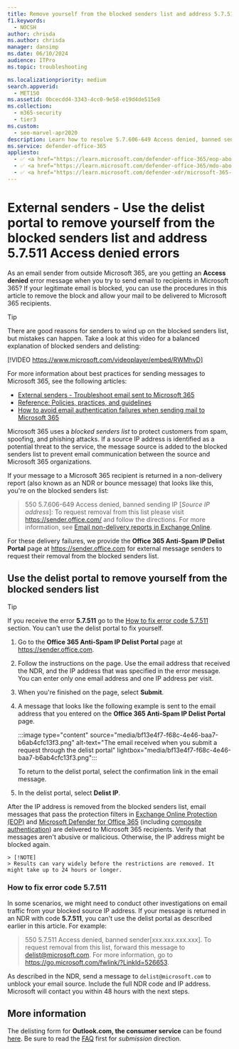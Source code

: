 ```yaml
---
title: Remove yourself from the blocked senders list and address 5.7.511 Access denied errors
f1.keywords:
  - NOCSH
author: chrisda
ms.author: chrisda
manager: dansimp
ms.date: 06/10/2024
audience: ITPro
ms.topic: troubleshooting

ms.localizationpriority: medium
search.appverid:
  - MET150
ms.assetid: 0bcecdd4-3343-4cc0-9e58-e19d4de515e8
ms.collection:
  - m365-security
  - tier3
ms.custom:
  - seo-marvel-apr2020
description: Learn how to resolve 5.7.606-649 Access denied, banned sending IP errors, and what to do for 5.7.511 Access denied, banned sender errors for sending mail to Microsoft 365.
ms.service: defender-office-365
appliesto:
  - ✅ <a href="https://learn.microsoft.com/defender-office-365/eop-about" target="_blank">Exchange Online Protection</a>
  - ✅ <a href="https://learn.microsoft.com/defender-office-365/mdo-about#defender-for-office-365-plan-1-vs-plan-2-cheat-sheet" target="_blank">Microsoft Defender for Office 365 Plan 1 and Plan 2</a>
  - ✅ <a href="https://learn.microsoft.com/defender-xdr/microsoft-365-defender" target="_blank">Microsoft Defender XDR</a>
---
```


# External senders - Use the delist portal to remove yourself from the blocked senders list and address 5.7.511 Access denied errors

As an email sender from outside Microsoft 365, are you getting an **Access denied** error message when you try to send email to recipients in Microsoft 365? If your legitimate email is blocked, you can use the procedures in this article to remove the block and allow your mail to be delivered to Microsoft 365 recipients.

> [!TIP]
> There are good reasons for senders to wind up on the blocked senders list, but mistakes can happen. Take a look at this video for a balanced explanation of blocked senders and delisting:
>
> [!VIDEO https://www.microsoft.com/videoplayer/embed/RWMhvD]
>
> For more information about best practices for sending messages to Microsoft 365, see the following articles:
>
> - [External senders - Troubleshoot email sent to Microsoft 365](external-senders-mail-flow-troubleshooting.md)
> - [Reference: Policies, practices, and guidelines](external-senders-policies-practices-guidelines.md)
> - [How to avoid email authentication failures when sending mail to Microsoft 365](email-authentication-about.md#how-to-avoid-email-authentication-failures-when-sending-mail-to-microsoft-365)

Microsoft 365 uses a _blocked senders list_ to protect customers from spam, spoofing, and phishing attacks. If a source IP address is identified as a potential threat to the service, the message source is added to the blocked senders list to prevent email communication between the source and Microsoft 365 organizations.

If your message to a Microsoft 365 recipient is returned in a non-delivery report (also known as an NDR or bounce message) that looks like this, you're on the blocked senders list:

> 550 5.7.606-649 Access denied, banned sending IP [_Source IP address_]: To request removal from this list please visit <https://sender.office.com/> and follow the directions. For more information, see [Email non-delivery reports in Exchange Online](/Exchange/mail-flow-best-practices/non-delivery-reports-in-exchange-online/non-delivery-reports-in-exchange-online).

For these delivery failures, we provide the **Office 365 Anti-Spam IP Delist Portal** page at <https://sender.office.com> for external message senders to request their removal from the blocked senders list.

## Use the delist portal to remove yourself from the blocked senders list

> [!TIP]
> If you receive the error **5.7.511** go to the [How to fix error code 5.7.511](#how-to-fix-error-code-57511) section. You can't use the delist portal to fix yourself.

1. Go to the **Office 365 Anti-Spam IP Delist Portal** page at <https://sender.office.com>.

2. Follow the instructions on the page. Use the email address that received the NDR, and the IP address that was specified in the error message. You can enter only one email address and one IP address per visit.

3. When you're finished on the page, select **Submit**.

4. A message that looks like the following example is sent to the email address that you entered on the **Office 365 Anti-Spam IP Delist Portal** page.

    :::image type="content" source="media/bf13e4f7-f68c-4e46-baa7-b6ab4cfc13f3.png" alt-text="The email received when you submit a request through the delist portal" lightbox="media/bf13e4f7-f68c-4e46-baa7-b6ab4cfc13f3.png":::

   To return to the delist portal, select the confirmation link in the email message.

5. In the delist portal, select **Delist IP**.

After the IP address is removed from the blocked senders list, email messages that pass the protection filters in [Exchange Online Protection (EOP)](eop-about.md) and [Microsoft Defender for Office 365](mdo-about.md) (including [composite authentication](email-authentication-about.md#composite-authentication)) are delivered to Microsoft 365 recipients. Verify that messages aren't abusive or malicious. Otherwise, the IP address might be blocked again.

    > [!NOTE]
    > Results can vary widely before the restrictions are removed. It might take up to 24 hours or longer.

### How to fix error code 5.7.511

In some scenarios, we might need to conduct other investigations on email traffic from your blocked source IP address. If your message is returned in an NDR with code **5.7.511**, you can't use the delist portal as described earlier in this article. For example:

> 550 5.7.511 Access denied, banned sender[xxx.xxx.xxx.xxx]. To request removal from this list, forward this message to delist@microsoft.com. For more information, go to <https://go.microsoft.com/fwlink/?LinkId=526653>.

As described in the NDR, send a message to `delist@microsoft.com` to unblock your email source. Include the full NDR code and IP address. Microsoft will contact you within 48 hours with the next steps.

## More information

The delisting form for **Outlook.com, the consumer service** can be found [here](https://support.microsoft.com/supportrequestform/8ad563e3-288e-2a61-8122-3ba03d6b8d75). Be sure to read the [FAQ](https://sendersupport.olc.protection.outlook.com/pm/troubleshooting.aspx) first for _submission_ direction.
